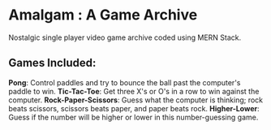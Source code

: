 # Amalgam : A Game Archive

Nostalgic single player video game archive coded using MERN Stack.

## Games Included:
**Pong**: Control paddles and try to bounce the ball past the computer's paddle to win.
**Tic-Tac-Toe**: Get three X's or O's in a row to win against the computer.
**Rock-Paper-Scissors**: Guess what the computer is thinking; rock beats scissors, scissors beats paper, and paper beats rock.
**Higher-Lower**: Guess if the number will be higher or lower in this number-guessing game.
